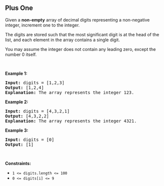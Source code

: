 ## Plus One
<p>Given a <strong>non-empty</strong> array of decimal digits&nbsp;representing a non-negative integer, increment&nbsp;one to the integer.</p>
<p>The digits are stored such that the most significant digit is at the head of the list, and each element in the array contains a single digit.</p>
<p>You may assume the integer does not contain any leading zero, except the number 0 itself.</p>
<p>&nbsp;</p>
<p><strong>Example 1:</strong></p>
<pre><strong>Input:</strong> digits = [1,2,3]
<strong>Output:</strong> [1,2,4]
<strong>Explanation:</strong> The array represents the integer 123.
</pre>
<p><strong>Example 2:</strong></p>
<pre><strong>Input:</strong> digits = [4,3,2,1]
<strong>Output:</strong> [4,3,2,2]
<strong>Explanation:</strong> The array represents the integer 4321.
</pre>
<p><strong>Example 3:</strong></p>
<pre><strong>Input:</strong> digits = [0]
<strong>Output:</strong> [1]
</pre>
<p>&nbsp;</p>
<p><strong>Constraints:</strong></p>
<ul>
	<li><code>1 &lt;= digits.length &lt;= 100</code></li>
	<li><code>0 &lt;= digits[i] &lt;= 9</code></li>
</ul>
